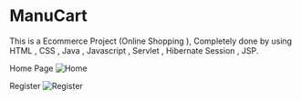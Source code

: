 # ManuCart
This is a Ecommerce Project (Online Shopping ), Completely done by using HTML , CSS , Java  , Javascript  , Servlet , Hibernate  Session , JSP. 

Home Page
![Home](https://user-images.githubusercontent.com/104019020/171615757-3f7fc74a-7898-41f0-b5b8-d1199784be02.png)

Register
![Register](https://user-images.githubusercontent.com/104019020/171615837-299b5b54-53e7-4270-bfb5-f35ac7ea4f83.png)
